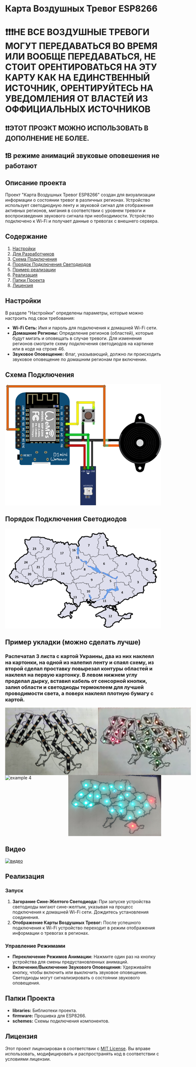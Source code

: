 # Карта Воздушных Тревог ESP8266 

# ❗❗❗НЕ ВСЕ ВОЗДУШНЫЕ ТРЕВОГИ МОГУТ ПЕРЕДАВАТЬСЯ ВО ВРЕМЯ ИЛИ ВООБЩЕ ПЕРЕДАВАТЬСЯ, НЕ СТОИТ ОРЕНТИРОВАТЬСЯ НА ЭТУ КАРТУ КАК НА ЕДИНСТВЕННЫЙ ИСТОЧНИК, ОРЕНТИРУЙТЕСЬ НА УВЕДОМЛЕНИЯ ОТ ВЛАСТЕЙ ИЗ ОФФИЦИАЛЬНЫХ ИСТОЧНИКОВ

## ❗❗ЭТОТ ПРОЭКТ МОЖНО ИСПОЛЬЗОВАТЬ В ДОПОЛНЕНИЕ НЕ БОЛЕЕ. 

## ❗В режиме анимаций звуковые оповешения не работают


## Описание проекта
Проект "Карта Воздушных Тревог ESP8266" создан для визуализации информации о состоянии тревог в различных регионах. Устройство использует светодиодную ленту и звуковой сигнал для отображения активных регионов, мигания в соответствии с уровнем тревоги и воспроизведения звукового сигнала при необходимости. Устройство подключено к Wi-Fi и получает данные о тревогах с внешнего сервера.

## Содержание
1. [Настройки](#Настройки)
2. [Для Разработчиков](#Для-Разработчиков)
3. [Схема Подключения](#Схема-Подключения)
4. [Порядок Подключения Светодиодов](#Порядок-Подключения-Светодиодов)
5. [Пример реализации](#Пример-укладки-(можно-сделать-лучше))
6. [Реализация](#Реализация)
7. [Папки Проекта](#Папки-Проекта)
8. [Лицензия](#Лицензия)

## Настройки
В разделе "Настройки" определены параметры, которые можно настроить под свои требования:

- **Wi-Fi Сеть:** Имя и пароль для подключения к домашней Wi-Fi сети.
- **Домашние Регионы:** Определение регионов (областей), которые будут мигать и оповещать в случае тревоги. Для изменения регионов смотрите схему подключения светодиодов на картинке или в коде на строке 46.
- **Звуковое Оповещение:** Флаг, указывающий, должно ли происходить звуковое оповещение по домашним регионам при включении.

## Схема Подключения

![alt text](schemes/WiringDiagram.png)

## Порядок Подключения Светодиодов

![alt text](schemes/ledWiringOrder.png)

## Пример укладки (можно сделать лучше)

### Распечатал 3 листа с картой Украины, два из них наклеял на картонки, на одной из налепил ленту и спаял схему, из второй сделал проставку повырезал контуры областей и наклеял на первую картонку. В левом нижнем углу проделал дырку, вставил кабель от сенсорной кнопки, залил области и светодиоды термоклеем для лучшей проводимости света, а поверх наклеял плотную бумагу с картой. 

<div style="display: flex; justify-content: space-between;">
    <img src="schemes/example1.png" alt="example 1" width="300"/>
    <img src="schemes/example2.png" alt="example 2" width="300"/>
</div>
 
<div style="display: flex; justify-content: space-between;">
    <img src="schemes/example4.gif" alt="example 4" width="300"/>
    <img src="schemes/example3.jpg" alt="example 3" width="300"/>
  

</div>



## Видео

[![видео](https://img.youtube.com/vi/yM8ue2mxUik/0.jpg)](https://www.youtube.com/watch?v=yM8ue2mxUik)


## Реализация
### Запуск
1. **Загорание Сине-Желтого Светодиода:** При запуске устройства светодиоды мигают сине-желтым, указывая на процесс подключения к домашней Wi-Fi сети. Дождитесь установления соединения.
2. **Отображение Карты Воздушных Тревог:** После успешного подключения к Wi-Fi устройство переходит в режим отображения информации о тревогах в регионах.

### Управление Режимами
- **Переключение Режимов Анимации:** Нажмите один раз на кнопку устройства для смены предустановленных анимаций.
- **Включение/Выключение Звукового Оповещения:** Удерживайте кнопку, чтобы включить или выключить звуковое оповещение. Светодиоды могут сигнализировать о состоянии звукового оповещения.

## Папки Проекта
- **libraries:** Библиотеки проекта.
- **firmware:** Прошивка для ESP8266.
- **schemes:** Схемы подключения компонентов.

## Лицензия
Этот проект лицензирован в соответствии с [MIT License](LICENSE). Вы вправе использовать, модифицировать и распространять код в соответствии с условиями лицензии.
